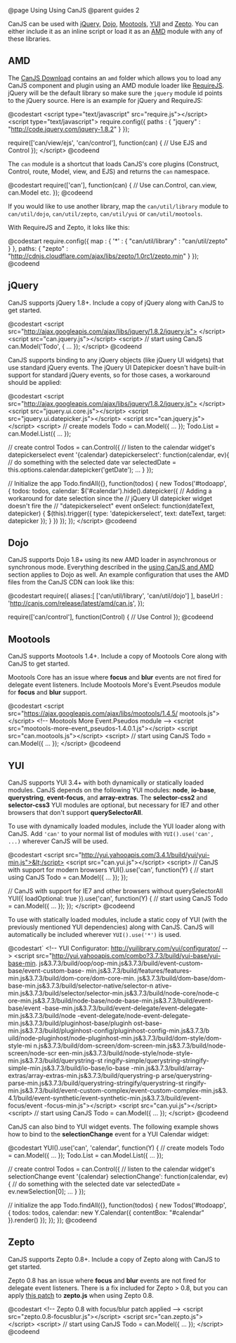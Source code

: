 @page Using Using CanJS
@parent guides 2

CanJS can be used with [jQuery](#section_jQuery), [Dojo](#section_Dojo), [Mootools](#section_Mootools), [YUI](#section_YUI) and [Zepto](#section_Zepto). You can either include it as an inline script or load it as an [AMD](#section_AMD) module with any of these libraries.

<h2 id="AMD">AMD</h2>

The [CanJS Download](../download.html) contains an `amd` folder which allows
you to load any CanJS component and plugin using an AMD module loader like [RequireJS](http://requirejs.org/).
jQuery will be the default library so make sure the `jquery` module id points to the jQuery source.
Here is an example for jQuery and RequireJS:

@codestart
&lt;script type="text/javascript" src="require.js">&lt;/script>
&lt;script type="text/javascript">
  require.config({
    paths : {
      "jquery" : "http://code.jquery.com/jquery-1.8.2"
    }
  });

  require(['can/view/ejs', 'can/control'], function(can) {
    // Use EJS and Control
  });
&lt;/script>
@codeend

The `can` module is a shortcut that loads CanJS's core plugins (Construct, Control, route, Model, view, and EJS)
and returns the `can` namespace.

@codestart
require(['can'], function(can) {
  // Use can.Control, can.view, can.Model etc.
});
@codeend

If you would like to use another library, map the `can/util/library` module to `can/util/dojo`, `can/util/zepto`,
`can/util/yui` or `can/util/mootools`.

With RequireJS and Zepto, it loks like this:

@codestart
require.config({
  map : {
    '*' : {
		  "can/util/library" : "can/util/zepto"
  	}
  },
  paths: {
    "zepto" : "http://cdnjs.cloudflare.com/ajax/libs/zepto/1.0rc1/zepto.min"
  }
});
@codeend

<h2 id="jQuery">jQuery</h2>

CanJS supports jQuery 1.8+. Include a copy of jQuery along with CanJS to get started.

@codestart
&lt;script src="http://ajax.googleapis.com/ajax/libs/jquery/1.8.2/jquery.js">
&lt;/script>
&lt;script src="can.jquery.js">&lt;/script>
&lt;script>
  // start using CanJS
  can.Model('Todo', {
    ...
  });
&lt;/script>
@codeend

CanJS supports binding to any jQuery objects (like jQuery UI widgets) that use standard
jQuery events. The jQuery UI Datepicker doesn't have built-in support for standard
jQuery events, so for those cases, a workaround should be applied:

@codestart
&lt;script src="http://ajax.googleapis.com/ajax/libs/jquery/1.8.2/jquery.js">
&lt;/script>
&lt;script src="jquery.ui.core.js">&lt;/script>
&lt;script src="jquery.ui.datepicker.js">&lt;/script>
&lt;script src="can.jquery.js">&lt;/script>
&lt;script>
  // create models
  Todo = can.Model({ ... });
  Todo.List = can.Model.List({ ... });

  // create control
  Todos = can.Control({
    // listen to the calendar widget's datepickerselect event
    '{calendar} datepickerselect': function(calendar, ev){
      // do something with the selected date
      var selectedDate = this.options.calendar.datepicker('getDate');
      ...
    }
  });

  // Initialize the app
  Todo.findAll({}, function(todos) {
    new Todos('#todoapp', {
      todos: todos,
      calendar: $('#calendar').hide().datepicker({
        // Adding a workaround for date selection since the
        // jQuery UI datepicker widget doesn't fire the
        // "datepickerselect" event
        onSelect: function(dateText, datepicker) {
          $(this).trigger({
            type: 'datepickerselect',
            text: dateText,
            target: datepicker
          });
        }
      })
    });
  });
&lt;/script>
@codeend

<h2 id="Dojo">Dojo</h2>

CanJS supports Dojo 1.8+ using its new AMD loader in asynchronous or synchronous mode. Everything described in the [using CanJS and AMD](#section_AMD) section applies to Dojo as well. An example configuration that uses the AMD files from the CanJS CDN can look like this:

@codestart
require({
    aliases:[
        ['can/util/library', 'can/util/dojo']
    ],
    baseUrl : 'http://canjs.com/release/latest/amd/can.js',
});

require(['can/control'], function(Control) {
  // Use Control
});
@codeend

<h2 id="Mootools">Mootools</h2>

CanJS supports Mootools 1.4+. Include a copy of Mootools Core along with CanJS to get started.

Mootools Core has an issue where __focus__ and __blur__ events are not fired for delegate event listeners.
Include Mootools More's Event.Pseudos module for __focus__ and __blur__ support.

@codestart
&lt;script src="https://ajax.googleapis.com/ajax/libs/mootools/1.4.5/
mootools.js">&lt;/script>
&lt;!-- Mootools More Event.Pseudos module -->
&lt;script src="mootools-more-event_pseudos-1.4.0.1.js">&lt;/script>
&lt;script src="can.mootools.js">&lt;/script>
&lt;script>
  // start using CanJS
  Todo = can.Model({
    ...
  });
&lt;/script>
@codeend

<h2 id="YUI">YUI</h2>

CanJS supports YUI 3.4+ with both dynamically or statically loaded modules.
CanJS depends on the following YUI modules: __node__, __io-base__, __querystring__, __event-focus__, and __array-extras__. The __selector-css2__ and __selector-css3__ YUI modules are optional, but necessary for IE7 and other browsers that don't support __querySelectorAll__.

To use with dynamically loaded modules, include the YUI loader along with CanJS.
Add `'can'` to your normal list of modules with `YUI().use('can', ...)` wherever CanJS will be used.

@codestart
&lt;script src="http://yui.yahooapis.com/3.4.1/build/yui/yui-min.js">&lt;/script>
&lt;script src="can.yui.js">&lt;/script>
&lt;script>
  // CanJS with support for modern browsers
  YUI().use('can', function(Y) {
    // start using CanJS
    Todo = can.Model({
      ...
    });
  });

  // CanJS with support for IE7 and other browsers without querySelectorAll
  YUI({ loadOptional: true }).use('can', function(Y) {
    // start using CanJS
    Todo = can.Model({
      ...
    });
  });
&lt;/script>
@codeend

To use with statically loaded modules, include a static copy of YUI (with the
previously mentioned YUI dependencies) along with CanJS. CanJS will automatically
be included wherever `YUI().use('*')` is used.

@codestart`
&lt;!-- YUI Configurator: http://yuilibrary.com/yui/configurator/ -->
&lt;script src="http://yui.yahooapis.com/combo?3.7.3/build/yui-base/yui-base-min.
js&3.7.3/build/oop/oop-min.js&3.7.3/build/event-custom-base/event-custom-base-
min.js&3.7.3/build/features/features-min.js&3.7.3/build/dom-core/dom-core-min.
js&3.7.3/build/dom-base/dom-base-min.js&3.7.3/build/selector-native/selector-n
ative-min.js&3.7.3/build/selector/selector-min.js&3.7.3/build/node-core/node-c
ore-min.js&3.7.3/build/node-base/node-base-min.js&3.7.3/build/event-base/event
-base-min.js&3.7.3/build/event-delegate/event-delegate-min.js&3.7.3/build/node
-event-delegate/node-event-delegate-min.js&3.7.3/build/pluginhost-base/pluginh
ost-base-min.js&3.7.3/build/pluginhost-config/pluginhost-config-min.js&3.7.3/b
uild/node-pluginhost/node-pluginhost-min.js&3.7.3/build/dom-style/dom-style-mi
n.js&3.7.3/build/dom-screen/dom-screen-min.js&3.7.3/build/node-screen/node-scr
een-min.js&3.7.3/build/node-style/node-style-min.js&3.7.3/build/querystring-st
ringify-simple/querystring-stringify-simple-min.js&3.7.3/build/io-base/io-base
-min.js&3.7.3/build/array-extras/array-extras-min.js&3.7.3/build/querystring-p
arse/querystring-parse-min.js&3.7.3/build/querystring-stringify/querystring-st
ringify-min.js&3.7.3/build/event-custom-complex/event-custom-complex-min.js&3.
4.1/build/event-synthetic/event-synthetic-min.js&3.7.3/build/event-focus/event
-focus-min.js">&lt;/script>
&lt;script src="can.yui.js">&lt;/script>
&lt;script>
    // start using CanJS
    Todo = can.Model({
      ...
    });
&lt;/script>
@codeend

CanJS can also bind to YUI widget events. The following example shows how to
bind to the __selectionChange__ event for a YUI Calendar widget:

@codestart
YUI().use('can', 'calendar', function(Y) {
  // create models
  Todo = can.Model({ ... });
  Todo.List = can.Model.List({ ... });

  // create control
  Todos = can.Control({
    // listen to the calendar widget's selectionChange event
    '{calendar} selectionChange': function(calendar, ev){
      // do something with the selected date
      var selectedDate = ev.newSelection[0];
      ...
    }
  });

  // initialize the app
  Todo.findAll({}, function(todos) {
    new Todos('#todoapp', {
      todos: todos,
      calendar: new Y.Calendar({
        contentBox: "#calendar"
      }).render()
    });
  });
});
@codeend

<h2 id="Zepto">Zepto</h2>

CanJS supports Zepto 0.8+. Include a copy of Zepto along with CanJS to get started.

Zepto 0.8 has an issue where __focus__ and __blur__ events are not fired for delegate event listeners.
There is a fix included for Zepto > 0.8, but you can apply
[this patch](https://github.com/madrobby/zepto/commit/ab2a3ef0d18beaf768903f0943efd019a29803f0)
to __zepto.js__ when using Zepto 0.8.

@codestart
&lt;!-- Zepto 0.8 with focus/blur patch applied -->
&lt;script src="zepto.0.8-focusblur.js">&lt;/script>
&lt;script src="can.zepto.js">&lt;/script>
&lt;script>
  // start using CanJS
  Todo = can.Model({
    ...
  });
&lt;/script>
@codeend